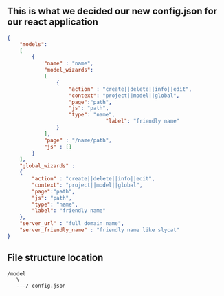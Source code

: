 This is what we decided our new config.json for our react application
---
```json
{
	"models":
	[
		{
			"name" : "name",	
			"model_wizards":
			[
				{
					"action" : "create||delete||info||edit",
					"context": "project||model||global",
					"page":"path",
					"js": "path",
					"type": "name",
		                        "label": "friendly name"
				}
			],
			"page" : "/name/path",
			"js" : []
		}
	],
	"global_wizards" : 
	{
		"action" : "create||delete||info||edit",
		"context": "project||model||global",
		"page":"path",
		"js": "path",
		"type": "name",
		"label": "friendly name"
	},
	"server_url" : "full domain name",
	"server_friendly_name" : "friendly name like slycat"
}
```


File structure location
---

```pre
/model
   \	
   ---/ config.json
```
